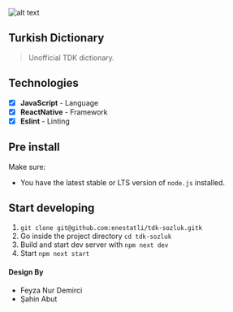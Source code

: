 ![alt text](https://i.imgur.com/SiXKjLx_d.webp?maxwidth=760&fidelity=grand)

## Turkish Dictionary

> Unofficial TDK dictionary.

## Technologies

- [x] <b>JavaScript</b> - Language
- [x] <b>ReactNative</b> - Framework
- [x] <b>Eslint</b> - Linting

## Pre install

Make sure:

- You have the latest stable or LTS version of `node.js` installed.

## Start developing

1. `git clone git@github.com:enestatli/tdk-sozluk.gitk`
2. Go inside the project directory `cd tdk-sozluk`
3. Build and start dev server with `npm next dev`
4. Start `npm next start`


#### Design By

- Feyza Nur Demirci
- Şahin Abut
